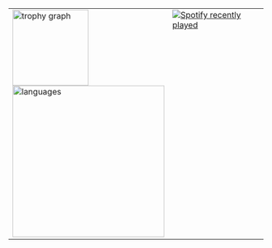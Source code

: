 <table>
  <tr>
    <td valign="top">
      <img src="https://gumuncle-github-profile.vercel.app/api/?username=gumuncle&theme=dark&column=-1&row=1&margin-w=8&margin-h=8&no-bg=false&no-frame=false&order=4" height="150" alt="trophy graph" /><br>
      <img src="https://gumuncle-github-profile.vercel.app/api/top-langs?username=gumuncle&locale=en&hide_title=false&card_width=320&langs_count=5&theme=dark&hide_border=false&order=2" height="300" alt="languages" />
    </td>
    <td valign="top">
      <a href="https://open.spotify.com/user/3177ywmlaav67g6u6jwc5o5ooida">
        <img src="https://spotify-recently-played-readme.vercel.app/api?user=3177ywmlaav67g6u6jwc5o5ooida&width=300" alt="Spotify recently played" />
      </a>
    </td>
  </tr>
</table>

